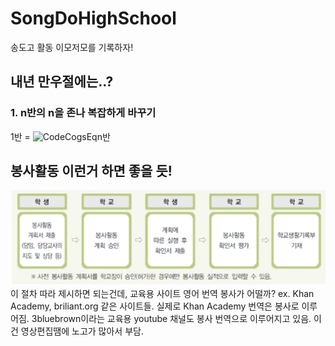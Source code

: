 # SongDoHighSchool
송도고 활동 이모저모를 기록하자!

## 내년 만우절에는..?
### 1. n반의 n을 존나 복잡하게 바꾸기
1반 = ![CodeCogsEqn](https://user-images.githubusercontent.com/70815390/117833010-f3d8ec00-b2b0-11eb-93ba-c978465f0030.png)반

## 봉사활동 이런거 하면 좋을 듯!
![](https://github.com/hgmhc/SongDoHighSchool/blob/9a0b88dc660f5e113c74ad09d5dab608c1373204/%E1%84%87%E1%85%A9%E1%86%BC%E1%84%89%E1%85%A1%E1%84%92%E1%85%AA%E1%86%AF%E1%84%83%E1%85%A9%E1%86%BC%20%E1%84%8C%E1%85%A5%E1%86%AF%E1%84%8E%E1%85%A1.png)
이 절차 따라 제시하면 되는건데, 교육용 사이트 영어 번역 봉사가 어떨까?
ex. Khan Academy, briliant.org 같은 사이트들. 실제로 Khan Academy 번역은 봉사로 이루어짐.
    3bluebrown이라는 교육용 youtube 채널도 봉사 번역으로 이루어지고 있음. 이건 영상편집땜에 노고가 많아서 부담.
